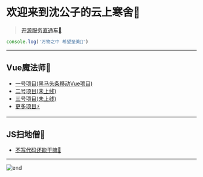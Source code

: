 
# **欢迎来到沈公子的云上寒舍👻**
>[开源服务直通车🚀](https://github.com/techpang666/techpang666.github.io)  

```js
console.log('万物之中 希望至美🌈')
```

------
## **Vue魔法师🔮**
* [一号项目(黑马头条移动Vue项目)](https://techpang.top/heima_toutiao)
* [二号项目(未上线)](https://techpang.top/)
* [三号项目(未上线)](https://techpang.top/)
* [更多项目⚡](https://techpang.top/)

------
## **JS扫地僧🍖**
* [不写代码还能干嘛🥺](https://techpang.top/)

------
![end](https://gitee.com/techpang/img_emoji_libs/raw/master/img_bed/markdown_images/end.jpg '富婆加我吧不想努力了')
